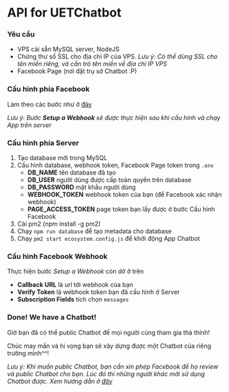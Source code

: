 # API for UETChatbot

### Yêu cầu
* VPS cài sẵn MySQL server, NodeJS
* Chứng thư số SSL cho địa chỉ IP của VPS. *Lưu ý: Có thể dùng SSL cho tên miền riêng, và cần trỏ tên miền về địa chỉ IP VPS*
* Facebook Page (nơi đặt trụ sở Chatbot :P)

### Cấu hình phía Facebook
Làm theo các bước như ở [đây](https://developers.facebook.com/docs/messenger-platform/guides/setup)

*Lưu ý: Bước **Setup a Webhook** sẽ được thực hiện sau khi cấu hình và chạy App trên server*

### Cấu hình phía Server
1. Tạo database mới trong MySQL
2. Cấu hình database, webhook token, Facebook Page token trong `.env`
    * **DB_NAME** tên database đã tạo
    * **DB_USER** người dùng được cấp toàn quyền trên database
    * **DB_PASSWORD** mật khẩu người dùng
    * **WEBHOOK_TOKEN** webhook token của bạn (để Facebook xác nhận webhook)
    * **PAGE_ACCESS_TOKEN** page token bạn lấy được ở bước Cấu hình Facebook
3. Cài pm2 (npm install -g pm2)
3. Chạy `npm run database` để tạo metadata cho database
4. Chạy `pm2 start ecosystem.config.js` để khởi động App Chatbot

### Cấu hình Facebook Webhook
Thực hiện bước *Setup a Webhook* còn dở ở trên
   * **Callback URL** là url tới webhook của bạn
   * **Verify Token** là webhook token bạn đã cấu hình ở Server
   * **Subscription Fields** tích chọn `messages`

### Done! We have a Chatbot!
Giờ bạn đã có thể public Chatbot để mọi người cùng tham gia thả thính!

Chúc may mắn và hi vọng bạn sẽ xây dựng được một Chatbot của riêng trường mình^^!

*Lưu ý: Khi muốn public Chatbot, bạn cần xin phép Facebook để họ review và public Chatbot cho bạn. Lúc đó thì những người khác mới sử dụng Chatbot được. Xem hướng dẫn ở [đây](https://developers.facebook.com/docs/messenger-platform/app-review)*
